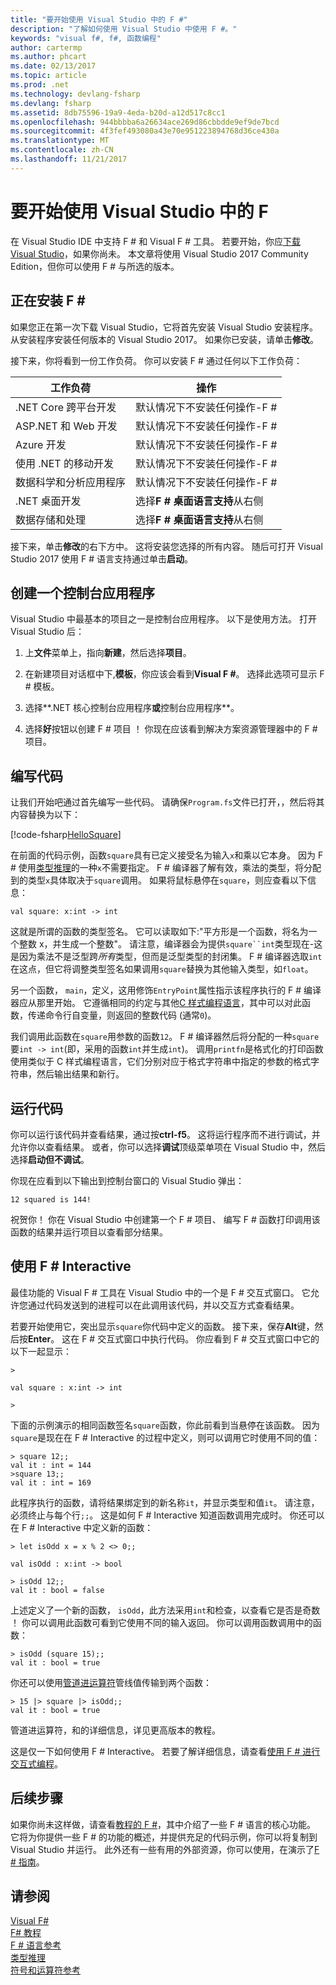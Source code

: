 ```yaml
---
title: "要开始使用 Visual Studio 中的 F #"
description: "了解如何使用 Visual Studio 中使用 F #。"
keywords: "visual f#, f#, 函数编程"
author: cartermp
ms.author: phcart
ms.date: 02/13/2017
ms.topic: article
ms.prod: .net
ms.technology: devlang-fsharp
ms.devlang: fsharp
ms.assetid: 8db75596-19a9-4eda-b20d-a12d517c8cc1
ms.openlocfilehash: 944bbbba6a26634ace269d86cbbdde9ef9de7bcd
ms.sourcegitcommit: 4f3fef493080a43e70e951223894768d36ce430a
ms.translationtype: MT
ms.contentlocale: zh-CN
ms.lasthandoff: 11/21/2017
---
```

# <a name="get-started-with-f-in-visual-studio"></a>要开始使用 Visual Studio 中的 F #

在 Visual Studio IDE 中支持 F # 和 Visual F # 工具。  若要开始，你应[下载 Visual Studio](https://www.visualstudio.com/downloads/download-visual-studio-vs)，如果你尚未。  本文章将使用 Visual Studio 2017 Community Edition，但你可以使用 F # 与所选的版本。

## <a name="installing-f"></a>正在安装 F # #

如果您正在第一次下载 Visual Studio，它将首先安装 Visual Studio 安装程序。  从安装程序安装任何版本的 Visual Studio 2017。 如果你已安装，请单击**修改**。

接下来，你将看到一份工作负荷。 你可以安装 F # 通过任何以下工作负荷：

|工作负荷|操作|
|--------|------|
| .NET Core 跨平台开发 | 默认情况下不安装任何操作-F # |
| ASP.NET 和 Web 开发 | 默认情况下不安装任何操作-F # |
| Azure 开发 | 默认情况下不安装任何操作-F # |
| 使用 .NET 的移动开发 | 默认情况下不安装任何操作-F # |
| 数据科学和分析应用程序 | 默认情况下不安装任何操作-F # |
| .NET 桌面开发 | 选择**F # 桌面语言支持**从右侧 |
| 数据存储和处理 | 选择**F # 桌面语言支持**从右侧 |

接下来，单击**修改**的右下方中。  这将安装您选择的所有内容。  随后可打开 Visual Studio 2017 使用 F # 语言支持通过单击**启动**。

## <a name="creating-a-console-application"></a>创建一个控制台应用程序

Visual Studio 中最基本的项目之一是控制台应用程序。  以下是使用方法。  打开 Visual Studio 后：

1. 上**文件**菜单上，指向**新建**，然后选择**项目**。

2.  在新建项目对话框中下,**模板**，你应该会看到**Visual F #**。  选择此选项可显示 F # 模板。

3. 选择**.NET 核心控制台应用程序**或**控制台应用程序**。

3. 选择**好**按钮以创建 F # 项目 ！  你现在应该看到解决方案资源管理器中的 F # 项目。

## <a name="writing-your-code"></a>编写代码

让我们开始吧通过首先编写一些代码。  请确保`Program.fs`文件已打开，，然后将其内容替换为以下：

[!code-fsharp[HelloSquare](../../../samples/snippets/fsharp/getting-started/hello-square.fs)]

在前面的代码示例，函数`square`具有已定义接受名为输入`x`和乘以它本身。  因为 F # 使用[类型推理](../language-reference/type-inference.md)的一种`x`不需要指定。  F # 编译器了解有效，乘法的类型，将分配到的类型`x`具体取决于`square`调用。  如果将鼠标悬停在`square`，则应查看以下信息：

```
val square: x:int -> int
```

这就是所谓的函数的类型签名。  它可以读取如下:"平方形是一个函数，将名为一个整数 x，并生成一个整数"。  请注意，编译器会为提供`square``int`类型现在-这是因为乘法不是泛型跨*所有*类型，但而是泛型类型的封闭集。  F # 编译器选取`int`在这点，但它将调整类型签名如果调用`square`替换为其他输入类型，如`float`。

另一个函数， `main`，定义，这用修饰`EntryPoint`属性指示该程序执行的 F # 编译器应从那里开始。  它遵循相同的约定与其他[C 样式编程语言](https://en.wikipedia.org/wiki/Entry_point#C_and_C.2B.2B)，其中可以对此函数，传递命令行自变量，则返回的整数代码 (通常`0`)。

我们调用此函数在`square`用参数的函数`12`。  F # 编译器然后将分配的一种`square`要`int -> int`(即，采用的函数`int`并生成`int`)。  调用`printfn`是格式化的打印函数使用类似于 C 样式编程语言，它们分别对应于格式字符串中指定的参数的格式字符串，然后输出结果和新行。

## <a name="running-your-code"></a>运行代码

你可以运行该代码并查看结果，通过按**ctrl-f5**。  这将运行程序而不进行调试，并允许你以查看结果。  或者，你可以选择**调试**顶级菜单项在 Visual Studio 中，然后选择**启动但不调试**。

你现在应看到以下输出到控制台窗口的 Visual Studio 弹出：

```
12 squared is 144!
```

祝贺你！  你在 Visual Studio 中创建第一个 F # 项目、 编写 F # 函数打印调用该函数的结果并运行项目以查看部分结果。

## <a name="using-f-interactive"></a>使用 F # Interactive

最佳功能的 Visual F # 工具在 Visual Studio 中的一个是 F # 交互式窗口。  它允许您通过代码发送到的进程可以在此调用该代码，并以交互方式查看结果。

若要开始使用它，突出显示`square`你代码中定义的函数。  接下来，保存**Alt**键，然后按**Enter**。  这在 F # 交互式窗口中执行代码。  你应看到 F # 交互式窗口中它的以下一起显示：

```
>

val square : x:int -> int

>
```

下面的示例演示的相同函数签名`square`函数，你此前看到当悬停在该函数。  因为`square`是现在在 F # Interactive 的过程中定义，则可以调用它时使用不同的值：

```
> square 12;;
val it : int = 144
>square 13;;
val it : int = 169
```

此程序执行的函数，请将结果绑定到的新名称`it`，并显示类型和值`it`。  请注意，必须终止与每个行`;;`。  这是如何 F # Interactive 知道函数调用完成时。  你还可以在 F # Interactive 中定义新的函数：

```
> let isOdd x = x % 2 <> 0;;

val isOdd : x:int -> bool

> isOdd 12;;
val it : bool = false
```

上述定义了一个新的函数， `isOdd`，此方法采用`int`和检查，以查看它是否是奇数 ！ 你可以调用此函数可看到它使用不同的输入返回。  你可以调用函数调用中的函数：

```
> isOdd (square 15);;
val it : bool = true
```

你还可以使用[管道进运算符](../language-reference/symbol-and-operator-reference/index.md)管线值传输到两个函数：

```
> 15 |> square |> isOdd;;
val it : bool = true
```

管道进运算符，和的详细信息，详见更高版本的教程。

这是仅一下如何使用 F # Interactive。 若要了解详细信息，请查看[使用 F # 进行交互式编程](../tutorials/fsharp-interactive/index.md)。

## <a name="next-steps"></a>后续步骤

如果你尚未这样做，请查看[教程的 F #](../tour.md)，其中介绍了一些 F # 语言的核心功能。  它将为你提供一些 F # 的功能的概述，并提供充足的代码示例，你可以将复制到 Visual Studio 并运行。  此外还有一些有用的外部资源，你可以使用，在演示了[F # 指南](../index.md)。

## <a name="see-also"></a>请参阅
 [Visual F#](index.md)  
 [F# 教程](../tour.md)  
 [F # 语言参考](../language-reference/index.md)  
 [类型推理](../language-reference/type-inference.md)  
 [符号和运算符参考](../language-reference/symbol-and-operator-reference/index.md)  
